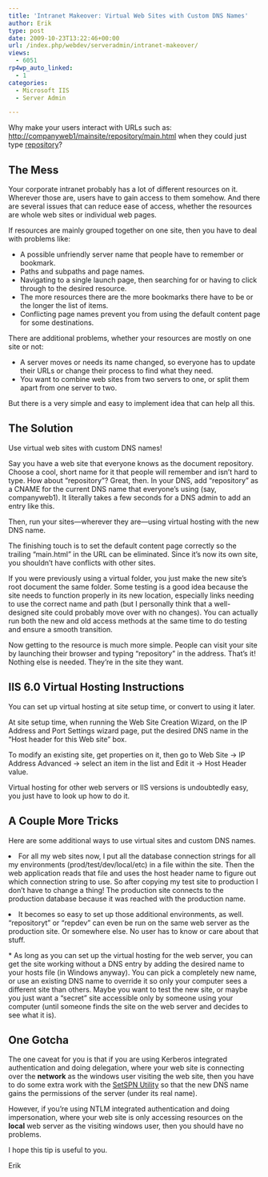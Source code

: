 ```yaml
---
title: 'Intranet Makeover: Virtual Web Sites with Custom DNS Names'
author: Erik
type: post
date: 2009-10-23T13:22:46+00:00
url: /index.php/webdev/serveradmin/intranet-makeover/
views:
  - 6051
rp4wp_auto_linked:
  - 1
categories:
  - Microsoft IIS
  - Server Admin

---
```

Why make your users interact with URLs such as: [http://companyweb1/mainsite/repository/main.html][1] when they could just type [repository][1]?

## The Mess

Your corporate intranet probably has a lot of different resources on it. Wherever those are, users have to gain access to them somehow. And there are several issues that can reduce ease of access, whether the resources are whole web sites or individual web pages.

If resources are mainly grouped together on one site, then you have to deal with problems like:

  * A possible unfriendly server name that people have to remember or bookmark.
  * Paths and subpaths and page names.
  * Navigating to a single launch page, then searching for or having to click through to the desired resource.
  * The more resources there are the more bookmarks there have to be or the longer the list of items.
  * Conflicting page names prevent you from using the default content page for some destinations.

There are additional problems, whether your resources are mostly on one site or not:

  * A server moves or needs its name changed, so everyone has to update their URLs or change their process to find what they need.
  * You want to combine web sites from two servers to one, or split them apart from one server to two.

But there is a very simple and easy to implement idea that can help all this.

## The Solution

Use virtual web sites with custom DNS names!

Say you have a web site that everyone knows as the document repository. Choose a cool, short name for it that people will remember and isn&#8217;t hard to type. How about &#8220;repository&#8221;? Great, then. In your DNS, add &#8220;repository&#8221; as a CNAME for the current DNS name that everyone&#8217;s using (say, companyweb1). It literally takes a few seconds for a DNS admin to add an entry like this.

Then, run your sites—wherever they are—using virtual hosting with the new DNS name.

The finishing touch is to set the default content page correctly so the trailing &#8220;main.html&#8221; in the URL can be eliminated. Since it&#8217;s now its own site, you shouldn&#8217;t have conflicts with other sites.

If you were previously using a virtual folder, you just make the new site&#8217;s root document the same folder. Some testing is a good idea because the site needs to function properly in its new location, especially links needing to use the correct name and path (but I personally think that a well-designed site could probably move over with no changes). You can actually run both the new and old access methods at the same time to do testing and ensure a smooth transition.

Now getting to the resource is much more simple. People can visit your site by launching their browser and typing &#8220;repository&#8221; in the address. That&#8217;s it! Nothing else is needed. They&#8217;re in the site they want.

## IIS 6.0 Virtual Hosting Instructions

You can set up virtual hosting at site setup time, or convert to using it later.

At site setup time, when running the Web Site Creation Wizard, on the IP Address and Port Settings wizard page, put the desired DNS name in the &#8220;Host header for this Web site&#8221; box.

To modify an existing site, get properties on it, then go to Web Site -> IP Address Advanced -> select an item in the list and Edit it -> Host Header value.

Virtual hosting for other web servers or IIS versions is undoubtedly easy, you just have to look up how to do it.

## A Couple More Tricks

Here are some additional ways to use virtual sites and custom DNS names.

<li style="margin-bottom:1em;">
  For all my web sites now, I put all the database connection strings for all my environments (prod/test/dev/local/etc) in a file within the site. Then the web application reads that file and uses the host header name to figure out which connection string to use. So after copying my test site to production I don&#8217;t have to change a thing! The production site connects to the production database because it was reached with the production name.
</li>
<li style="margin-bottom:1em;">
  It becomes so easy to set up those additional environments, as well. &#8220;repositoryt&#8221; or &#8220;repdev&#8221; can even be run on the same web server as the production site. Or somewhere else. No user has to know or care about that stuff.
</li>
  * As long as you can set up the virtual hosting for the web server, you can get the site working without a DNS entry by adding the desired name to your hosts file (in Windows anyway). You can pick a completely new name, or use an existing DNS name to override it so only your computer sees a different site than others. Maybe you want to test the new site, or maybe you just want a &#8220;secret&#8221; site accessible only by someone using your computer (until someone finds the site on the web server and decides to see what it is).

## One Gotcha

The one caveat for you is that if you are using Kerberos integrated authentication and doing delegation, where your web site is connecting over the **network** as the windows user visiting the web site, then you have to do some extra work with the [SetSPN Utility][2] so that the new DNS name gains the permissions of the server (under its real name).

However, if you&#8217;re using NTLM integrated authentication and doing impersonation, where your web site is only accessing resources on the **local** web server as the visiting windows user, then you should have no problems.

I hope this tip is useful to you.

Erik

 [1]: /
 [2]: http://www.microsoft.com/downloads/details.aspx?FamilyID=5fd831fd-ab77-46a3-9cfe-ff01d29e5c46&DisplayLang=en